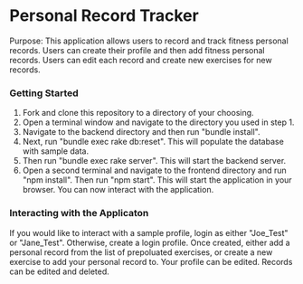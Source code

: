 # Personal Record Tracker

Purpose: This application allows users to record and track fitness personal records. Users can create their profile and then add fitness personal records. Users can edit each record and create new exercises for new records.

### Getting Started

1. Fork and clone this repository to a directory of your choosing.
2. Open a terminal window and navigate to the directory you used in step 1.
3. Navigate to the backend directory and then run "bundle install". 
4. Next, run "bundle exec rake db:reset". This will populate the database with sample data.
5. Then run "bundle exec rake server". This will start the backend server.
6. Open a second terminal and navigate to the frontend directory and run "npm install". Then run "npm start". This will start the application in your browser. You can now interact with the application.

### Interacting with the Applicaton

If you would like to interact with a sample profile, login as either "Joe_Test" or "Jane_Test". Otherwise, create a login profile. Once created, either add a personal record from the list of prepoluated exercises, or create a new exercise to add your personal record to. Your profile can be edited. Records can be edited and deleted.